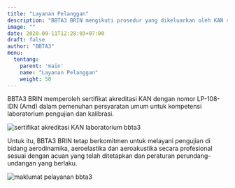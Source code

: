 ```yaml
---
title: "Layanan Pelanggan"
description: "BBTA3 BRIN mengikuti prosedur yang dikeluarkan oleh KAN sebagai laboratorium penguji teknologi aero dalam pemenuhan layanan pelanggan "
image: ""
date: 2020-09-11T12:28:03+07:00
draft: false
author: "BBTA3"
menu:
  tentang:
    parent: 'main'
    name: "Layanan Pelanggan"
    weight: 50
---
```


BBTA3 BRIN memperoleh sertifikat akreditasi KAN dengan nomor LP-108-IDN (Amd) dalam pemenuhan persyaratan umum untuk kompetensi laboratorium pengujian dan kalibrasi.

![sertifikat akreditasi KAN laboratorium bbta3](https://i.pinimg.com/originals/8f/14/a5/8f14a55bc983ded274611b424ab243eb.jpg)

Untuk itu, BBTA3 BRIN tetap berkomitmen untuk melayani pengujian di bidang aerodinamika, aeroelastika dan aeroakustika secara profesional sesuai dengan acuan yang telah ditetapkan dan peraturan perundang-undangan yang berlaku.

![maklumat pelayanan bbta3](https://i.pinimg.com/originals/a7/43/4d/a7434d87145807b87f5e6d94e000b058.jpg)
